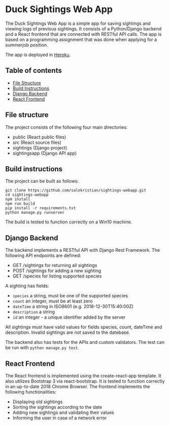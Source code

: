 # Duck Sightings Web App

The Duck Sightings Web App is a simple app for saving sightings and viewing logs of previous sightings. It consists of a Python/Django backend and a React frontend that are connected with RESTful API calls. The app is based on a programming assignment that was done when applying for a summerjob position. 

The app is deployed in [Heroku](https://sightingsapp.herokuapp.com/).


## Table of contents
* [File Structure](#file-structure)
* [Build Instructions](#build-instructions)
* [Django Backend](#django-backend)
* [React Frontend](#react-frontend)


## File structure
The project consists of the following four main directories:

* public (React public files)
* src (React source files)
* sightings (Django project)
* sightingsapp (Django API app)


## Build instructions
The project can be built as follows:
```
git clone https://github.com/salokristian/sightings-webapp.git
cd sightings-webapp
npm install
npm run build
pip install -r requirements.txt
python manage.py runserver
```

The build is tested to function correctly on a Win10 machine.


## Django Backend
The backend implements a RESTful API with Django Rest Framework. The following API endpoints are defined:

* GET /sightings for returning all sightings
* POST /sightings for adding a new sighting
* GET /species for listing supported species

A sighting has fields:

* ``species`` a string, must be one of the supported species
* ``count`` an integer, must be at least zero
* ``dateTime`` a string in ISO8601 (e.g. 2018-12-30T15:40:00Z)
* ``description`` a string
* ``id`` an integer - a unique identifier added by the server

All sightings must have valid values for fields species, count, dateTime and description. Invalid sightings are not saved to the datebase. 

The backend also has tests for the APIs and custom validators. The test can be run with ``python manage.py test``. 
 


## React Frontend
The React frontend is implemented using the create-react-app template. It also utilizes Bootstrap 3 via react-bootstrap. It is tested to function correctly in an up-to-date 2018 Chrome Browser. The frontend implements the following functionalities:

* Displaying old sightings
* Sorting the sightings according to the date
* Adding new sightings and validating their values
* Informing the user in case of a network error
